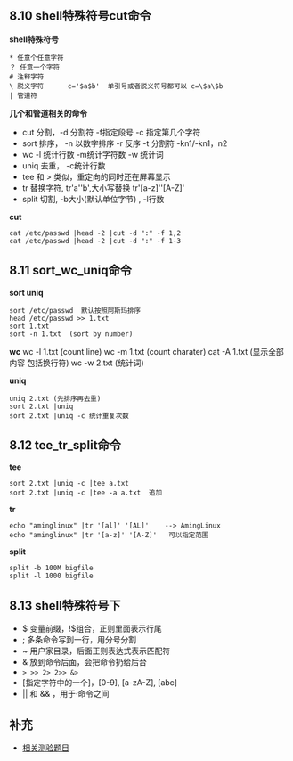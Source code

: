 ## 8.10 shell特殊符号cut命令
**shell特殊符号**
```
* 任意个任意字符
？ 任意一个字符
# 注释字符
\ 脱义字符      c='$a$b'  单引号或者脱义符号都可以 c=\$a\$b
| 管道符
```

**几个和管道相关的命令**
* cut 分割，-d 分割符  -f指定段号  -c 指定第几个字符
* sort 排序， -n 以数字排序 -r 反序 -t 分割符 -kn1/-kn1，n2
* wc -l 统计行数 -m统计字符数 -w 统计词
* uniq 去重， -c统计行数
* tee 和 > 类似，重定向的同时还在屏幕显示
* tr 替换字符, tr'a''b',大小写替换 tr'[a-z]''[A-Z]'
* split 切割, -b大小(默认单位字节) , -l行数

**cut**
```
cat /etc/passwd |head -2 |cut -d ":" -f 1,2
cat /etc/passwd |head -2 |cut -d ":" -f 1-3
```


## 8.11 sort_wc_uniq命令
**sort uniq**
```
sort /etc/passwd  默认按照阿斯玛排序
head /etc/passwd >> 1.txt
sort 1.txt 
sort -n 1.txt  (sort by number)
```
**wc**
wc -l 1.txt   (count line)
wc -m 1.txt (count charater)
cat -A 1.txt (显示全部内容 包括换行符)
wc -w 2.txt  (统计词)

**uniq**
```
uniq 2.txt (先排序再去重)
sort 2.txt |uniq
sort 2.txt |uniq -c 统计重复次数
```

## 8.12 tee_tr_split命令
**tee**
```
sort 2.txt |uniq -c |tee a.txt
sort 2.txt |uniq -c |tee -a a.txt  追加
```

**tr**
```
echo "aminglinux" |tr '[al]' '[AL]'    --> AmingLinux
echo "aminglinux" |tr '[a-z]' '[A-Z]'   可以指定范围
``` 

**split**
```
split -b 100M bigfile 
split -l 1000 bigfile
```


## 8.13 shell特殊符号下
* $ 变量前缀，!$组合，正则里面表示行尾
* ; 多条命令写到一行，用分号分割
* ~ 用户家目录，后面正则表达式表示匹配符
* & 放到命令后面，会把命令扔给后台
* `> >> 2> 2>> &>`
* [指定字符中的一个]，[0-9], [a-zA-Z], [abc]
* || 和 && ，用于·命令之间





## 补充
* [相关测验题目](http://www.apelearn.com/bbs/thread-5437-1-1.html)